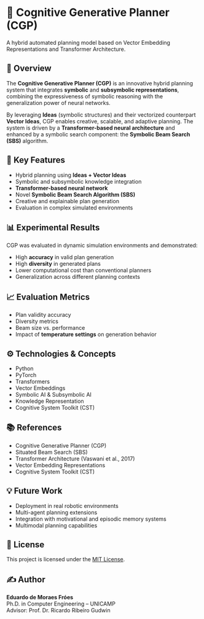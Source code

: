 # 🧠 Cognitive Generative Planner (CGP)

A hybrid automated planning model based on Vector Embedding Representations and Transformer Architecture.

## 📌 Overview

The **Cognitive Generative Planner (CGP)** is an innovative hybrid planning system that integrates **symbolic** and **subsymbolic representations**, combining the expressiveness of symbolic reasoning with the generalization power of neural networks.

By leveraging **Ideas** (symbolic structures) and their vectorized counterpart **Vector Ideas**, CGP enables creative, scalable, and adaptive planning. The system is driven by a **Transformer-based neural architecture** and enhanced by a symbolic search component: the **Symbolic Beam Search (SBS)** algorithm.

## 🚀 Key Features

- Hybrid planning using **Ideas + Vector Ideas**
- Symbolic and subsymbolic knowledge integration
- **Transformer-based neural network**
- Novel **Symbolic Beam Search Algorithm (SBS)**
- Creative and explainable plan generation
- Evaluation in complex simulated environments

## 📊 Experimental Results

CGP was evaluated in dynamic simulation environments and demonstrated:

- High **accuracy** in valid plan generation
- High **diversity** in generated plans
- Lower computational cost than conventional planners
- Generalization across different planning contexts

## 📈 Evaluation Metrics

- Plan validity accuracy
- Diversity metrics
- Beam size vs. performance
- Impact of **temperature settings** on generation behavior

## ⚙ Technologies & Concepts

- Python
- PyTorch
- Transformers
- Vector Embeddings
- Symbolic AI & Subsymbolic AI
- Knowledge Representation
- Cognitive System Toolkit (CST)

## 📚 References

- Cognitive Generative Planner (CGP)
- Situated Beam Search (SBS)
- Transformer Architecture (Vaswani et al., 2017)
- Vector Embedding Representations
- Cognitive System Toolkit (CST)

## 💡 Future Work

- Deployment in real robotic environments
- Multi-agent planning extensions
- Integration with motivational and episodic memory systems
- Multimodal planning capabilities

## 📄 License

This project is licensed under the [MIT License](LICENSE).

## ✍ Author

**Eduardo de Moraes Fróes**  
Ph.D. in Computer Engineering – UNICAMP  
Advisor: Prof. Dr. Ricardo Ribeiro Gudwin
